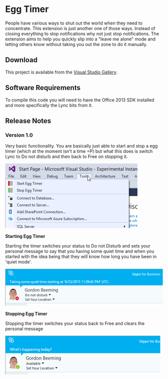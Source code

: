 # Egg Timer

People have various ways to shut out the world when they need to concentrate. This extension is just another one of those ways. Instead of closing everything to stop notifications why not just stop notifications. The extension aims to help you quickly slip into a "leave me alone" mode and letting others know without taking you out the zone to do it manually.

## Download

This project is available from the [Visual Studio Gallery](https://visualstudiogallery.msdn.microsoft.com/b24df203-1b94-48d9-b4fa-85e2506a29c2).

## Software Requirements

To compile this code you will need to have the Office 2013 SDK installed and more specifically the Lync bits from it.

## Release Notes

### Version 1.0

Very basic functionality. You are basically just able to start and stop a egg timer (which at the moment isn't a time =P) but what this does is switch Lync to Do not disturb and then back to Free on stopping it.

![Visual Studio Egg Timer Commands](images/0001.png)

**Starting Egg Timer**

Starting the timer switches your status to Do not Disturb and sets your personal message to say that you having some quiet time and when you started with the idea being that they will know how long you have been in 'quiet mode'.

![Start Egg Timer](images/0002.png)

**Stopping Egg Timer**

Stopping the timer switches your status back to Free and clears the personal message

![Start Egg Timer](images/0003.png)
